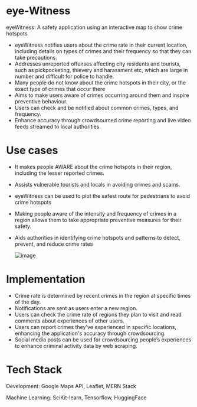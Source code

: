 # eye-Witness


eyeWitness: A safety application using an interactive map to show crime hotspots.
  
  - eyeWitness notifies users about the crime rate in their current location, including details on types of crimes and their frequency so that they can take precautions.
  - Addresses unreported offenses affecting city residents and tourists, such as pickpocketing, thievery and harassment etc, which are large in number and difficult for police to handle.
  - Many people do not know about the crime hotspots in their city, or the exact type of crimes that occur there
  - Aims to make users aware of crimes occurring around them and inspire preventive behaviour.
  - Users can check and be notified about common crimes, types, and frequency.
  - Enhance accuracy through crowdsourced crime reporting and live video feeds streamed to local authorities.



# Use cases
- It makes people AWARE about the crime hotspots in their region, including the lesser reported crimes.
- Assists vulnerable tourists and locals in avoiding crimes and scams.
- eyeWitness can be used to plot the safest route for pedestrians to avoid crime hotspots
- Making people aware of the intensity and frequency of crimes in a region allows them to take appropriate preventive measures for their safety.
- Aids authorities in identifying crime hotspots and patterns to detect, prevent, and reduce crime rates

  ![image](https://github.com/Palak-Kaushik/eye-Witness/assets/124910256/e98a1288-3735-4da2-92c9-7b957d8e75d1)


# Implementation

- Crime rate is determined by recent crimes in the region at specific times of the day.
- Notifications are sent as users enter a new region.
- Users can check the crime rate of regions they plan to visit and read comments about experiences of other users.
- Users can report crimes they've experienced in specific locations, enhancing the application's accuracy through crowdsourcing.
- Social media posts can be used for crowdsourcing people’s experiences to enhance criminal activity data by web scraping.

# Tech Stack

Development: Google Maps API, Leaflet, MERN Stack


Machine Learning: SciKit-learn, Tensorflow, HuggingFace






